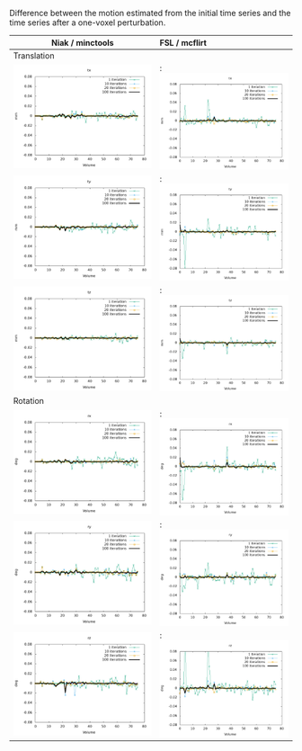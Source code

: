 

Difference between the motion estimated from the initial time series and the time series after a one-voxel perturbation.

| Niak / minctools | FSL / mcflirt |
-------------------|:--------------|
| Translation                      |
| ![translation_x](https://github.com/glatard/one-voxel/raw/master/robust-motion-bootstrap-blackbox/tx.png) |: ![translation_x](https://github.com/glatard/one-voxel/raw/master/robust-motion-bootstrap-blackbox-mcflirt/tx.png) |
| ![translation_y](https://github.com/glatard/one-voxel/raw/master/robust-motion-bootstrap-blackbox/ty.png) |: ![translation_y](https://github.com/glatard/one-voxel/raw/master/robust-motion-bootstrap-blackbox-mcflirt/ty.png) |
| ![translation_z](https://github.com/glatard/one-voxel/raw/master/robust-motion-bootstrap-blackbox/tz.png) |: ![translation_z](https://github.com/glatard/one-voxel/raw/master/robust-motion-bootstrap-blackbox-mcflirt/tz.png) |
| Rotation  |
| ![rotation_x](https://github.com/glatard/one-voxel/raw/master/robust-motion-bootstrap-blackbox/rx.png) |: ![rotation_x](https://github.com/glatard/one-voxel/raw/master/robust-motion-bootstrap-blackbox-mcflirt/rx.png) |
| ![rotation_y](https://github.com/glatard/one-voxel/raw/master/robust-motion-bootstrap-blackbox/ry.png) |: ![rotation_y](https://github.com/glatard/one-voxel/raw/master/robust-motion-bootstrap-blackbox-mcflirt/ry.png) |
![rotation_z](https://github.com/glatard/one-voxel/raw/master/robust-motion-bootstrap-blackbox/rz.png) |: ![rotation_z](https://github.com/glatard/one-voxel/raw/master/robust-motion-bootstrap-blackbox-mcflirt/rz.png) |

